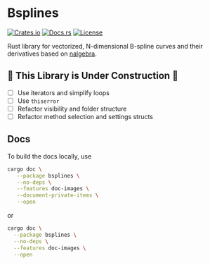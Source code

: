 # Bsplines

[![Crates.io](https://img.shields.io/crates/v/bsplines)](https://crates.io/crates/bsplines)
[![Docs.rs](https://docs.rs/bsplines/badge.svg)](https://docs.rs/bsplines)
[![License](https://img.shields.io/crates/l/bsplines)](https://www.apache.org/licenses/LICENSE-2.0)

Rust library for vectorized, N-dimensional B-spline curves and their derivatives based
on [nalgebra](https://docs.rs/nalgebra/latest/nalgebra/).

## 🚧 This Library is Under Construction 🚧

- [ ] Use iterators and simplify loops
- [ ] Use `thiserror`
- [ ] Refactor visibility and folder structure
- [ ] Refactor method selection and settings structs

## Docs

To build the docs locally, use

```sh
cargo doc \
   --package bsplines \
   --no-deps \
   --features doc-images \
   --document-private-items \
   --open
```

or

```sh
cargo doc \
  --package bsplines \
  --no-deps \
  --features doc-images \
  --open
```

